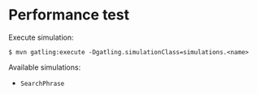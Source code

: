 Performance test
=========================

Execute simulation:

```
$ mvn gatling:execute -Dgatling.simulationClass=simulations.<name>
```

Available simulations:

* `SearchPhrase`
